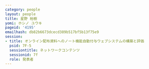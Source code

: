 ```yaml
---
category: people
layout: people
title: 星野 裕樹
yomi: ホシノ ユウキ
pageid: '4195'
emailhash: db82b6673dcecd389b517bf5b13f75e9
session:
- title: オンライン配布資料へのノート機能自動付与ウェブシステムの構築と評価
  psid: 7F-5
  sessiontitle: ネットワークコンテンツ
  sessionid: 7f
  role: 発表者
---
```

